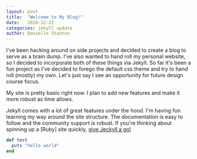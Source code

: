 ```yaml
---
layout: post
title:  "Welcome to My Blog!"
date:   2018-12-22
categories: jekyll update
author: Danielle Stanton
---
```


I've been hacking around on side projects and decided to create a blog to serve as a brain dump.
I've also wanted to hand roll my personal website, so I decided to incorporate both of these things via Jekyll. So far it's been a fun project as I've decided to forego the default css theme and try to hand roll (mostly) my own. Let's just say I see an opportunity for future design course focus.

My site is pretty basic right now. I plan to add new features and make it more robust as time allows.

Jekyll comes with a lot of great features under the hood. I'm having fun learning my way around the site structure. The documentation is easy to follow and the community support is robust. If you're thinking about spinning up a [Ruby] site quickly, <a class="a-blog" href="https://jekyllrb.com/docs/">give Jeckyll a go!</a>

```ruby
def test
  puts "hello world"
end
```
